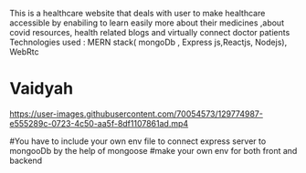 
This is a healthcare website that deals with user to make healthcare accessible by enabiling to learn easily more about their medicines ,about covid resources, health related blogs and virtually connect doctor patients Technologies used : MERN stack( mongoDb , Express js,Reactjs, Nodejs), WebRtc

# Vaidyah

https://user-images.githubusercontent.com/70054573/129774987-e555289c-0723-4c50-aa5f-8df1107861ad.mp4

#You have to include your own env file to connect express server to mongooDb by the help of mongoose
#make your own env for both front and backend

